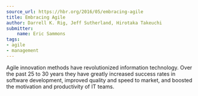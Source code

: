 ```yaml
---
source_url: https://hbr.org/2016/05/embracing-agile
title: Embracing Agile
author: Darrell K. Rig, Jeff Sutherland, Hirotaka Takeuchi
submitter:
    name: Eric Sammons
tags:
- agile
- management
---
```


Agile innovation methods have revolutionized information technology. Over the past 25 to 30 years they have greatly increased success rates in software development, improved quality and speed to market, and boosted the motivation and productivity of IT teams.
